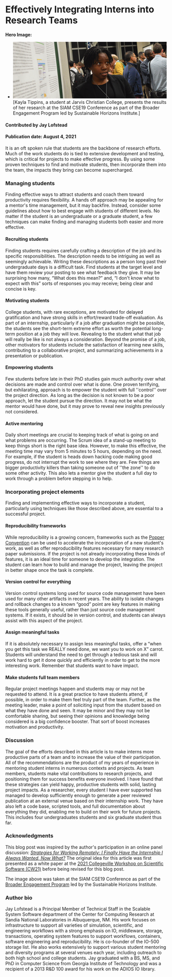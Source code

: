 # Effectively Integrating Interns into Research Teams

**Hero Image:**

 - <img src='../../images/Blog_0821_Interns.png' />[Kayla Tippins, a student at Jarvis Christian College, presents the results of her research at the SIAM CSE19 Conference as part of the Broader Engagement Program led by Sustainable Horizons Institute.] 

#### Contributed by Jay Lofstead 

#### Publication date: August 4, 2021

It is an oft spoken rule that students are the backbone of research efforts. Much of the work students do is tied to extensive development and testing, which is critical for projects to make effective progress. By using some proven techniques to find and motivate students, then incorporate them into the team, the impacts they bring can become supercharged.

### Managing students
Finding effective ways to attract students and coach them toward productivity requires flexibility. A hands off approach may be appealing for a mentor's time management, but it may backfire. Instead, consider some guidelines about how to best engage with students of different levels. No matter if the student is an undergraduate or a graduate student, a few techniques can make finding and managing students both easier and more effective.

#### Recruiting students
Finding students requires carefully crafting a description of the job and its specific responsibilities. The description needs to be intriguing as well as seemingly achievable. Writing these descriptions as a person long past their undergraduate days is a difficult task. Find students at the target level and have them review your posting to see what feedback they give. It may be surprising how many, “What does this mean?” and, “I don't know what to expect with this” sorts of responses you may receive; being clear and concise is key.

#### Motivating students
College students, with rare exceptions, are motivated for delayed gratification and have strong skills in effort/reward trade-off evaluation. As part of an internship, particularly if a job after graduation might be possible, the students see the short-term extreme effort as worth the potential long-term position at a job they will love. Revealing to the student what that job will really be like is not always a consideration. Beyond the promise of a job, other motivators for students include the satisfaction of learning new skills, contributing to a collaborative project, and summarizing achievements in a presentation or publication.    
<!--- A mention of at least one "other thing" or examples would be best here. Otherwise, it seems like an incomplete thought. --->

#### Empowering students
Few students before late in their PhD studies gain much authority over what decisions are made and control over what is done. One proven terrifying, but exhilarating, approach is to empower the student with full ''control'' over the project direction. As long as the decision is not known to be a poor approach, let the student pursue the direction. It may not be what the mentor would have done, but it may prove to reveal new insights previously not considered.

#### Active mentoring
Daily short meetings are crucial to keeping track of what is going on and what problems are occurring. The Scrum idea of a stand-up meeting to keep things short is the right base idea. However, to make this effective, the meeting time may vary from 5 minutes to 5 hours, depending on the need. For example, if the student is heads down hacking code making good progress, do not interrupt the work to see where they are. Few things are bigger productivity killers than taking someone out of ''the zone'' to do some other activity. This also lets a mentor give the student a full day to work through a problem before stepping in to help.

### Incorporating project elements
Finding and implementing effective ways to incorporate a student, particularly using techniques like those described above, are essential to a successful project.

#### Reproducibility frameworks
While reproducibility is a growing concern, frameworks such as the [Popper Convention](https://ieeexplore.ieee.org/document/7965226) can be used to accelerate the incorporation of a new student's work, as well as offer reproducibility features necessary for many research paper submissions. If the project is not already incorporating these kinds of features, it is an ideal time for someone to develop the integration. The student can learn how to build and manage the project, leaving the project in better shape once the task is complete.

#### Version control for everything
Version control systems long used for source code management have been used for many other artifacts in recent years. The ability to isolate changes and rollback changes to a known “good” point are key features in making these tools generally useful, rather than just source code management systems. If it exists, it should be in version control, and students can always assist with this aspect of the project.

#### Assign meaningful tasks
If it is absolutely necessary to assign less meaningful tasks, offer a “when you get this task we REALLY need done, we want you to work on X” carrot. Students will understand the need to get through a tedious task and will work hard to get it done quickly and efficiently in order to get to the more interesting work. Remember that students want to have impact.

#### Make students full team members
Regular project meetings happen and students may or may not be requested to attend. It is a great practice to have students attend, if possible, in order to make them feel truly part of the team. Further, as the meeting leader, make a point of soliciting input from the student based on what they have done and seen. It may be minor and they may not be comfortable sharing, but seeing their opinions and knowledge being considered is a big confidence booster. That sort of boost increases motivation and productivity.

### Discussion
The goal of the efforts described in this article is to make interns more productive parts of a team and to increase the value of their participation. All of the recommendations are the product of my years of experience in mentoring student interns in numerous contexts and projects. As team members, students make vital contributions to research projects, and positioning them for success benefits everyone involved. I have found that these strategies can yield happy, productive students with solid, lasting project impacts. As a researcher, every student I have ever supported has managed to develop sufficiently enough to generate a peer reviewed publication at an external venue based on their internship work. They have also left a code base, scripted tools, and full documentation about everything they did, enabling me to build on their work for future projects. This includes four undergraduates students and six graduate student thus far.

### Acknowledgments
This blog post was inspired by the author's participation in an online panel discussion: [*Strategies for Working Remotely: I Finally Have the Internship I Always Wanted, Now What?*](https://www.exascaleproject.org/event/strategies-for-working-remotely-panel-series-june)  The original idea for this article was first presented as a white paper at the [2021 Collegeville Workshop on Scientific Software (CW21)](https://collegeville.github.io/CW21) before being revised for this blog post.
  
The image above was taken at the SIAM CSE19 Conference as part of the [Broader Engagement Program](https://shinstitute.org/siam-cse19-be-program) led by the Sustainable Horizons Institute. 

### Author bio
Jay Lofstead is a Principal Member of Technical Staff in the Scalable System Software department of the Center for Computing Research at Sandia National Laboratories in Albuquerque, NM. His work focuses on infrastructure to support all varieties of simulation, scientific, and engineering workflows with a strong emphasis on IO, middleware, storage, transactions, operating system features to support workflows, containers, software engineering and reproducibility. He is co-founder of the IO-500 storage list. He also works extensively to support various student mentoring and diversity programs at several venues each year, including outreach to both high school and college students. Jay graduated with a BS, MS, and PhD in Computer Science from Georgia Institute of Technology and was a recipient of a 2013 R&D 100 award for his work on the ADIOS IO library.
  
<!--
### Acknowledgment
Sandia National Laboratories is a multimission laboratory managed and operated by National Technology and Engineering Solutions of Sandia, LLC, a wholly owned subsidiary of Honeywell International, Inc., for the U.S. Department of Energy's National Nuclear Security Administration under contract DE-NA0003525.
-->

<!--
Publish: yes
Pinned: no
Topics: Strategies for more effective teams
RSS update: 2021-08-04
--->
